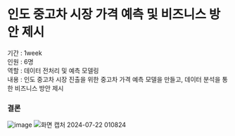 # 인도 중고차 시장 가격 예측 및 비즈니스 방안 제시
  
기간 : 1week  
인원 : 6명  
역할 : 데이터 전처리 및 예측 모델링  
내용 : 인도 중고차 시장 진출을 위한 중고차 가격 예측 모델을 만들고, 데이터 분석을 통한 비즈니스 방안 제시

### 결론 
![image](https://github.com/user-attachments/assets/d3a5ac32-0aee-47f2-8017-6b924d61304a)
![화면 캡처 2024-07-22 010824](https://github.com/user-attachments/assets/2d63f444-7a54-4ce0-8b05-dd51e4ce7ff8)
